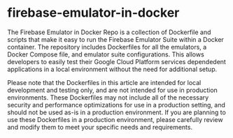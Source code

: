 # firebase-emulator-in-docker

The Firebase Emulator in Docker Repo is a collection of Dockerfile and scripts that make it easy to run the Firebase Emulator Suite within a Docker container. The repository includes Dockerfiles for all the emulators, a Docker Compose file, and emulator suite configurations. This allows developers to easily test their Google Cloud Platform services dependedent applications in a local environment without the need for additional setup.

Please note that the Dockerfiles in this article are intended for local development and testing only, and are not intended for use in production environments. These Dockerfiles may not include all of the necessary security and performance optimizations for use in a production setting, and should not be used as-is in a production environment. If you are planning to use these Dockerfiles in a production environment, please carefully review and modify them to meet your specific needs and requirements.
